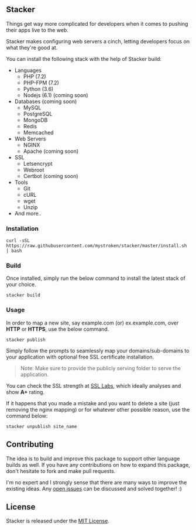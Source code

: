 ## Stacker

Things get way more complicated for developers when it comes to pushing their apps live to the web.

Stacker makes configuring web servers a cinch, letting developers focus on what they're good at.

You can install the following stack with the help of Stacker build:

- Languages
  - PHP (7.2)
  - PHP-FPM (7.2)
  - Python (3.6)
  - Nodejs (6.1) (coming soon)
- Databases (coming soon)
  - MySQL
  - PostgreSQL
  - MongoDB
  - Redis
  - Memcached
- Web Servers
  - NGINX
  - Apache (coming soon)
- SSL
  - Letsencrypt
  - Webroot
  - Certbot (coming soon)
- Tools
  - Git
  - cURL
  - wget
  - Unzip
- And more..

### Installation

```curl
curl -sSL https://raw.githubusercontent.com/mystroken/stacker/master/install.sh | bash
```

### Build

Once installed, simply run the below command to install the latest stack of your choice.

```curl
stacker build
```

### Usage

In order to map a new site, say example.com (or) ex.example.com, over **HTTP** or **HTTPS**, use the below command.

```curl
stacker publish
```

Simply follow the prompts to seamlessly map your domains/sub-domains to your application with optional free SSL certificate installation.

> Note: Make sure to provide the publicly serving folder to serve the application.

You can check the SSL strength at [SSL Labs](https://www.ssllabs.com/ssltest/), which ideally analyses and show **A+** rating.



If it happens that you made a mistake and you want to delete a site (just removing the nginx mapping) or for whatever other possible reason, use the command below:

```
stacker unpublish site_name
```



## Contributing

The idea is to build and improve this package to support other language builds as well.
If you have any contributions on how to expand this package, don't hesitate to fork and make pull requests.

I'm no expert and I strongly sense that there are many ways to improve the existing ideas.
Any [open issues](https://github.com/santoshbaggam/stacker/issues) can be discussed and solved together! :)

## License

Stacker is released under the [MIT License](https://github.com/santoshbaggam/stacker/blob/master/LICENSE).
